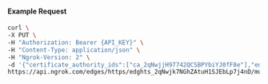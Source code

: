 <!-- Code generated for API Clients. DO NOT EDIT. -->

#### Example Request

```bash
curl \
-X PUT \
-H "Authorization: Bearer {API_KEY}" \
-H "Content-Type: application/json" \
-H "Ngrok-Version: 2" \
-d '{"certificate_authority_ids":["ca_2qNwjjH97742QCSBPYbiYJ0fF8e"],"enabled":true}' \
https://api.ngrok.com/edges/https/edghts_2qNwjk7NGhZAtuH1SJEbLp7j4nD/mutual_tls
```
